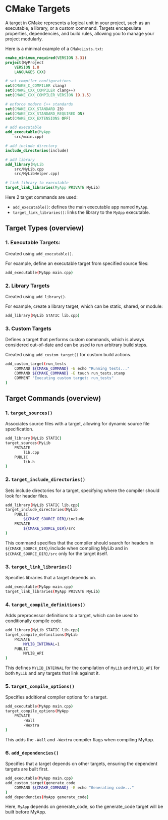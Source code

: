 # CMake Targets

A target in CMake represents a logical unit in your project, such as an executable, a library, or a custom command. Targets encapsulate properties, dependencies, and build rules, allowing you to manage your project modularly.

Here is a minimal example of a `CMakeLists.txt`:

```cmake
cmake_minimum_required(VERSION 3.31)
project(MyProject 
    VERSION 1.0 
    LANGUAGES CXX)

# set compiler configurations
set(CMAKE_C_COMPILER clang)
set(CMAKE_CXX_COMPILER clang++)
set(CMAKE_CXX_COMPILER_VERSION 19.1.5)

# enforce modern C++ standards
set(CMAKE_CXX_STANDARD 23)
set(CMAKE_CXX_STANDARD_REQUIRED ON)
set(CMAKE_CXX_EXTENSIONS OFF)

# add executable
add_executable(MyApp 
    src/main.cpp)

# add include directory
include_directories(include)

# add library
add_library(MyLib 
    src/MyLib.cpp 
    src/MyLibHelper.cpp)

# link library to executable
target_link_libraries(MyApp PRIVATE MyLib)
```

Here 2 target commands are used:

- `add_executable()`: defines the main executable app named `MyApp`.
- `target_link_libraries()`: links the library to the `MyApp` executable.

## Target Types (overview)

### 1. Executable Targets:

Created using `add_executable()`.

For example, define an executable target from specified source files:

```sh
add_executable(MyApp main.cpp)
```

### 2. Library Targets

Created using `add_library()`.

For example, create a library target, which can be static, shared, or module:

```sh
add_library(MyLib STATIC lib.cpp)
```

### 3. Custom Targets

Defines a target that performs custom commands, which is always considered out-of-date and can be used to run arbitrary build steps.

Created using `add_custom_target()` for custom build actions.

```sh
add_custom_target(run_tests
    COMMAND ${CMAKE_COMMAND} -E echo "Running tests..."
    COMMAND ${CMAKE_COMMAND} -E touch run_tests.stamp
    COMMENT "Executing custom target: run_tests"
)
```

## Target Commands (overview)

### 1. `target_sources()`

Associates source files with a target, allowing for dynamic source file specification.

```sh
add_library(MyLib STATIC)
target_sources(MyLib
    PRIVATE
        lib.cpp
    PUBLIC
        lib.h
)
```

### 2. `target_include_directories()`

Sets include directories for a target, specifying where the compiler should look for header files.

```sh
add_library(MyLib STATIC lib.cpp)
target_include_directories(MyLib
    PUBLIC
        ${CMAKE_SOURCE_DIR}/include
    PRIVATE
        ${CMAKE_SOURCE_DIR}/src
)
```

This command specifies that the compiler should search for headers in `${CMAKE_SOURCE_DIR}/`include when compiling MyLib and in `${CMAKE_SOURCE_DIR}/src` only for the target itself.

### 3. `target_link_libraries()`

Specifies libraries that a target depends on.

```sh
add_executable(MyApp main.cpp)
target_link_libraries(MyApp PRIVATE MyLib)
```

### 4. `target_compile_definitions()`

Adds preprocessor definitions to a target, which can be used to conditionally compile code.

```sh
add_library(MyLib STATIC lib.cpp)
target_compile_definitions(MyLib
    PRIVATE
        MYLIB_INTERNAL=1
    PUBLIC
        MYLIB_API
)
```

This defines `MYLIB_INTERNAL` for the compilation of `MyLib` and `MYLIB_API` for both `MyLib` and any targets that link against it.

### 5. `target_compile_options()`

Specifies additional compiler options for a target.

```sh
add_executable(MyApp main.cpp)
target_compile_options(MyApp
    PRIVATE
        -Wall
        -Wextra
)
```

This adds the `-Wall` and `-Wextra` compiler flags when compiling MyApp.

### 6. `add_dependencies()`

Specifies that a target depends on other targets, ensuring the dependent targets are built first.

```sh
add_executable(MyApp main.cpp)
add_custom_target(generate_code
    COMMAND ${CMAKE_COMMAND} -E echo "Generating code..."
)
add_dependencies(MyApp generate_code)
```

Here, `MyApp` depends on generate_code, so the generate_code target will be built before MyApp.